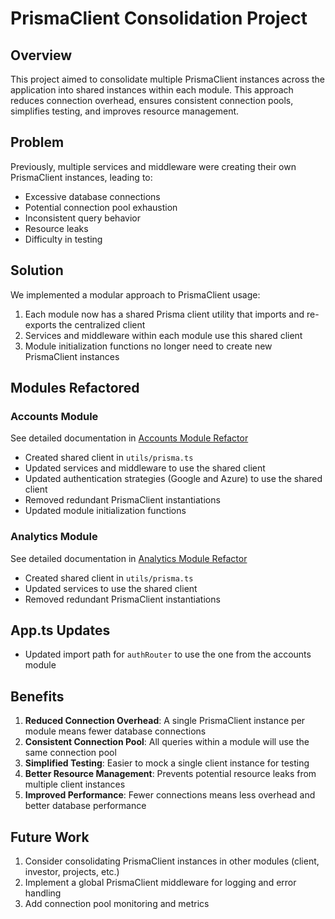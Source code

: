 # PrismaClient Consolidation Project

## Overview
This project aimed to consolidate multiple PrismaClient instances across the application into shared instances within each module. This approach reduces connection overhead, ensures consistent connection pools, simplifies testing, and improves resource management.

## Problem
Previously, multiple services and middleware were creating their own PrismaClient instances, leading to:
- Excessive database connections
- Potential connection pool exhaustion
- Inconsistent query behavior
- Resource leaks
- Difficulty in testing

## Solution
We implemented a modular approach to PrismaClient usage:

1. Each module now has a shared Prisma client utility that imports and re-exports the centralized client
2. Services and middleware within each module use this shared client
3. Module initialization functions no longer need to create new PrismaClient instances

## Modules Refactored

### Accounts Module
See detailed documentation in [Accounts Module Refactor](./src/modules/accounts/PRISMA-REFACTOR.md)

- Created shared client in `utils/prisma.ts`
- Updated services and middleware to use the shared client
- Updated authentication strategies (Google and Azure) to use the shared client
- Removed redundant PrismaClient instantiations
- Updated module initialization functions

### Analytics Module
See detailed documentation in [Analytics Module Refactor](./src/modules/analytics/PRISMA-REFACTOR.md)

- Created shared client in `utils/prisma.ts`
- Updated services to use the shared client
- Removed redundant PrismaClient instantiations

## App.ts Updates
- Updated import path for `authRouter` to use the one from the accounts module

## Benefits

1. **Reduced Connection Overhead**: A single PrismaClient instance per module means fewer database connections
2. **Consistent Connection Pool**: All queries within a module will use the same connection pool
3. **Simplified Testing**: Easier to mock a single client instance for testing
4. **Better Resource Management**: Prevents potential resource leaks from multiple client instances
5. **Improved Performance**: Fewer connections means less overhead and better database performance

## Future Work

1. Consider consolidating PrismaClient instances in other modules (client, investor, projects, etc.)
2. Implement a global PrismaClient middleware for logging and error handling
3. Add connection pool monitoring and metrics

